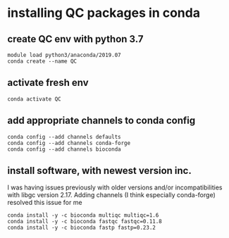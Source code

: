 # installing QC packages in conda

## create QC env with python 3.7
```
module load python3/anaconda/2019.07
conda create --name QC
```

## activate fresh env
`conda activate QC`

## add appropriate channels to conda config
```
conda config --add channels defaults
conda config --add channels conda-forge
conda config --add channels bioconda
```

## install software, with newest version inc.
I was having issues previously with older versions and/or incompatibilities with libgc version 2.17. Adding channels (I think especially conda-forge) resolved this issue for me

```
conda install -y -c bioconda multiqc multiqc=1.6
conda install -y -c bioconda fastqc fastqc=0.11.8
conda install -y -c bioconda fastp fastp=0.23.2
```
